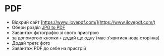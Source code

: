 # PDF

- Відкрий сайт [https://www.ilovepdf.com/](https://www.ilovepdf.com/)
- Обери розділ [JPG to PDF](https://www.ilovepdf.com/jpg_to_pdf)
- Завантаж фотографію зі свого пристрою
- за допомогою кнопки `+` додай ще одну (має з'явитися нова сторінка)
- Додай третє фото
- Завантаж PDF до себе на пристрій
